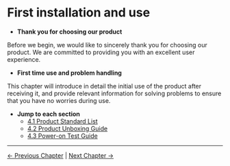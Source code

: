 # First installation and use

<!-- ![1](../../resources/4-FirstInstallAndUse/1.jpg) -->

- **Thank you for choosing our product**
  
Before we begin, we would like to sincerely thank you for choosing our product. We are committed to providing you with an excellent user experience.

- **First time use and problem handling**
  
This chapter will introduce in detail the initial use of the product after receiving it, and provide relevant information for solving problems to ensure that you have no worries during use.

- **Jump to each section**
   - [4.1 Product Standard List](./4.1-ProductStandardList.md)
   - [4.2 Product Unboxing Guide](./4.2-ProductUnboxingGuide.md)
   - [4.3 Power-on Test Guide](./4.3-Power-onTestGuide.md)

---

[← Previous Chapter](../3-UserNotes/3-UserNotes.md) | [Next Chapter →](/5-BasicApplication/README.md)
